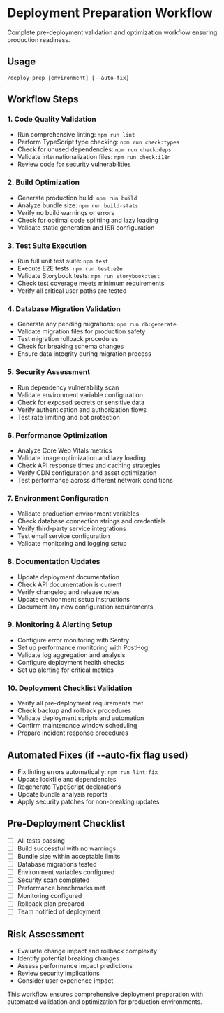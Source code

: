 # Deployment Preparation Workflow

Complete pre-deployment validation and optimization workflow ensuring production readiness.

## Usage
```
/deploy-prep [environment] [--auto-fix]
```

## Workflow Steps

### 1. Code Quality Validation
- Run comprehensive linting: `npm run lint`
- Perform TypeScript type checking: `npm run check:types`
- Check for unused dependencies: `npm run check:deps`
- Validate internationalization files: `npm run check:i18n`
- Review code for security vulnerabilities

### 2. Build Optimization
- Generate production build: `npm run build`
- Analyze bundle size: `npm run build-stats`
- Verify no build warnings or errors
- Check for optimal code splitting and lazy loading
- Validate static generation and ISR configuration

### 3. Test Suite Execution
- Run full unit test suite: `npm test`
- Execute E2E tests: `npm run test:e2e`
- Validate Storybook tests: `npm run storybook:test`
- Check test coverage meets minimum requirements
- Verify all critical user paths are tested

### 4. Database Migration Validation
- Generate any pending migrations: `npm run db:generate`
- Validate migration files for production safety
- Test migration rollback procedures
- Check for breaking schema changes
- Ensure data integrity during migration process

### 5. Security Assessment
- Run dependency vulnerability scan
- Validate environment variable configuration
- Check for exposed secrets or sensitive data
- Verify authentication and authorization flows
- Test rate limiting and bot protection

### 6. Performance Optimization
- Analyze Core Web Vitals metrics
- Validate image optimization and lazy loading
- Check API response times and caching strategies
- Verify CDN configuration and asset optimization
- Test performance across different network conditions

### 7. Environment Configuration
- Validate production environment variables
- Check database connection strings and credentials
- Verify third-party service integrations
- Test email service configuration
- Validate monitoring and logging setup

### 8. Documentation Updates
- Update deployment documentation
- Check API documentation is current
- Verify changelog and release notes
- Update environment setup instructions
- Document any new configuration requirements

### 9. Monitoring & Alerting Setup
- Configure error monitoring with Sentry
- Set up performance monitoring with PostHog
- Validate log aggregation and analysis
- Configure deployment health checks
- Set up alerting for critical metrics

### 10. Deployment Checklist Validation
- Verify all pre-deployment requirements met
- Check backup and rollback procedures
- Validate deployment scripts and automation
- Confirm maintenance window scheduling
- Prepare incident response procedures

## Automated Fixes (if --auto-fix flag used)
- Fix linting errors automatically: `npm run lint:fix`
- Update lockfile and dependencies
- Regenerate TypeScript declarations
- Update bundle analysis reports
- Apply security patches for non-breaking updates

## Pre-Deployment Checklist
- [ ] All tests passing
- [ ] Build successful with no warnings
- [ ] Bundle size within acceptable limits
- [ ] Database migrations tested
- [ ] Environment variables configured
- [ ] Security scan completed
- [ ] Performance benchmarks met
- [ ] Monitoring configured
- [ ] Rollback plan prepared
- [ ] Team notified of deployment

## Risk Assessment
- Evaluate change impact and rollback complexity
- Identify potential breaking changes
- Assess performance impact predictions
- Review security implications
- Consider user experience impact

This workflow ensures comprehensive deployment preparation with automated validation and optimization for production environments.
